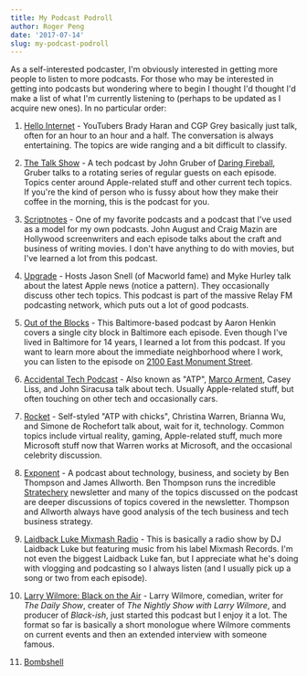 ```yaml
---
title: My Podcast Podroll
author: Roger Peng
date: '2017-07-14'
slug: my-podcast-podroll
---
```


As a self-interested podcaster, I'm obviously interested in getting more people to listen to more podcasts. For those who may be interested in getting into podcasts but wondering where to begin I thought I'd thought I'd make a list of what I'm currently listening to (perhaps to be updated as I acquire new ones). In no particular order:

1. [Hello Internet](http://www.hellointernet.fm) - YouTubers Brady Haran and CGP Grey basically just talk, often for an hour to an hour and a half. The conversation is always entertaining. The topics are wide ranging and a bit difficult to classify.

2. [The Talk Show](https://daringfireball.net/thetalkshow/) - A tech podcast by John Gruber of [Daring Fireball](https://daringfireball.net), Gruber talks to a rotating series of regular guests on each episode. Topics center around Apple-related stuff and other current tech topics. If you're the kind of person who is fussy about how they make their coffee in the morning, this is the podcast for you.

3. [Scriptnotes](http://scriptnotes.net) - One of my favorite podcasts and a podcast that I've used as a model for my own podcasts. John August and Craig Mazin are Hollywood screenwriters and each episode talks about the craft and business of writing movies. I don't have anything to do with movies, but I've learned a lot from this podcast.

4. [Upgrade](https://www.relay.fm/upgrade) - Hosts Jason Snell (of Macworld fame) and Myke Hurley talk about the latest Apple news (notice a pattern). They occasionally discuss other tech topics. This podcast is part of the massive Relay FM podcasting network, which puts out a lot of good podcasts.

5. [Out of the Blocks](http://wypr.org/programs/out-blocks) - This Baltimore-based podcast by Aaron Henkin covers a single city block in Baltimore each episode. Even though I've lived in Baltimore for 14 years, I learned a lot from this podcast. If you want to learn more about the immediate neighborhood where I work, you can listen to the episode on [2100 East Monument Street](https://overcast.fm/+H43Ql8sZk).

6. [Accidental Tech Podcast](http://atp.fm) - Also known as "ATP", [Marco Arment](https://marco.org), Casey Liss, and John Siracusa talk about tech. Usually Apple-related stuff, but often touching on other tech and occasionally cars. 

7. [Rocket](https://www.relay.fm/rocket) - Self-styled "ATP with chicks", Christina Warren, Brianna Wu, and Simone de Rochefort talk about, wait for it, technology. Common topics include virtual reality, gaming, Apple-related stuff, much more Microsoft stuff now that Warren works at Microsoft, and the occasional celebrity discussion.

8. [Exponent](http://exponent.fm) - A podcast about technology, business, and society by Ben Thompson and James Allworth. Ben Thompson runs the incredible [Stratechery](https://stratechery.com) newsletter and many of the topics discussed on the podcast are deeper discussions of topics covered in the newsletter. Thompson and Allworth always have good analysis of the tech business and tech business strategy. 

9. [Laidback Luke Mixmash Radio](https://itunes.apple.com/us/podcast/laidback-luke-mixmash-radio/id655643320?mt=2) - This is basically a radio show by DJ Laidback Luke but featuring music from his label Mixmash Records. I'm not even the biggest Laidback Luke fan, but I appreciate what he's doing with vlogging and podcasting so I always listen (and I usually pick up a song or two from each episode).

10. [Larry Wilmore: Black on the Air](https://theringer.com/larry-wilmore-black-on-the-air-podcast-d9c4bfa76be6) - Larry Wilmore, comedian, writer for *The Daily Show*, creater of *The Nightly Show with Larry Wilmore*, and producer of *Black-ish*, just started this podcast but I enjoy it a lot. The format so far is basically a short monologue where Wilmore comments on current events and then an extended interview with someone famous. 

11. [Bombshell](http://bombshell.libsyn.com)









































